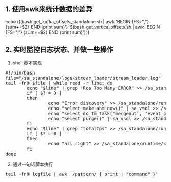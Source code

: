 ## 1. 使用awk来统计数据的差异
echo $(($(bash get_kafka_offsets_standalone.sh | awk 'BEGIN {FS=","} {sum+=$2} END {print sum}')-$(bash get_vertica_offsets.sh | awk 'BEGIN {FS=","} {sum+=$2} END {print sum}')))


## 2. 实时监控日志状态、并做一些操作
1. shell 脚本实现
<pre>
#!/bin/bash
file="/sa_standalone/logs/stream_loader/stream_loader.log"
tail -fn0 $file | while read -r line; do
        echo "$line" | grep "Ros Too Many ERROR" >> /sa_standalone/runtime/sl.log 2>&1
        if [ $? = 0 ]
        then
                echo "Error discovery" >> /sa_standalone/runtime/sl.log 2>&1
                echo "select make_ahm_now()" | sa_vsql >> /sa_standalone/runtime/vert.log 2>&1
                echo "select do_tm_task('mergeout', 'event_p1')" | sa_vsql >> /sa_standalone/runtime/vert.log 2>&1
                echo "select purge()" | sa_vsql >> /sa_standalone/runtime/vert.log 2>&1
        fi
        echo "$line" | grep "totalTps" >> /sa_standalone/runtime/sl.log 2>&1
        if [ $? = 0 ]
        then
                echo "all right" >> /sa_standalone/runtime/sl.log 2>&1
        fi
done
</pre>
2. 通过一句话脚本执行
<pre>
tail -fn0 logfile | awk '/pattern/ { print | "command" }'
</pre>
